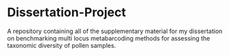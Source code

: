 # Dissertation-Project
A repository containing all of the supplementary material for my dissertation on benchmarking multi locus metabarcoding methods for assessing the taxonomic diversity of pollen samples.
